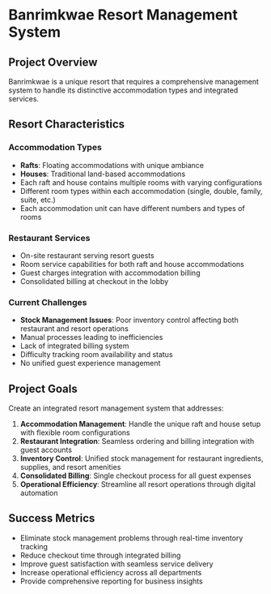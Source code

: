 # Banrimkwae Resort Management System

## Project Overview
Banrimkwae is a unique resort that requires a comprehensive management system to handle its distinctive accommodation types and integrated services.

## Resort Characteristics

### Accommodation Types
- **Rafts**: Floating accommodations with unique ambiance
- **Houses**: Traditional land-based accommodations
- Each raft and house contains multiple rooms with varying configurations
- Different room types within each accommodation (single, double, family, suite, etc.)
- Each accommodation unit can have different numbers and types of rooms

### Restaurant Services
- On-site restaurant serving resort guests
- Room service capabilities for both raft and house accommodations  
- Guest charges integration with accommodation billing
- Consolidated billing at checkout in the lobby

### Current Challenges
- **Stock Management Issues**: Poor inventory control affecting both restaurant and resort operations
- Manual processes leading to inefficiencies
- Lack of integrated billing system
- Difficulty tracking room availability and status
- No unified guest experience management

## Project Goals
Create an integrated resort management system that addresses:
1. **Accommodation Management**: Handle the unique raft and house setup with flexible room configurations
2. **Restaurant Integration**: Seamless ordering and billing integration with guest accounts
3. **Inventory Control**: Unified stock management for restaurant ingredients, supplies, and resort amenities
4. **Consolidated Billing**: Single checkout process for all guest expenses
5. **Operational Efficiency**: Streamline all resort operations through digital automation

## Success Metrics
- Eliminate stock management problems through real-time inventory tracking
- Reduce checkout time through integrated billing
- Improve guest satisfaction with seamless service delivery
- Increase operational efficiency across all departments
- Provide comprehensive reporting for business insights
